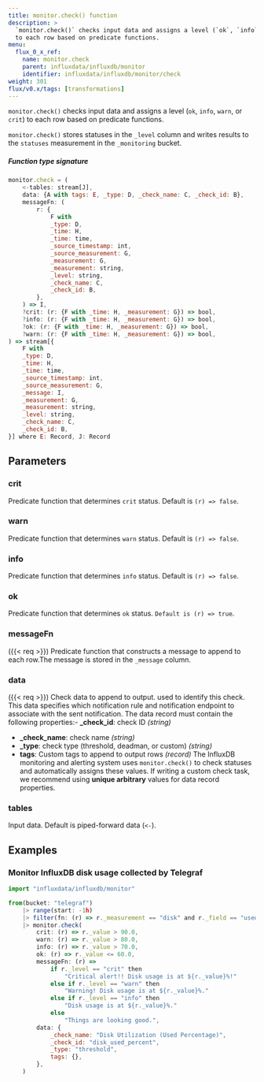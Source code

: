```yaml
---
title: monitor.check() function
description: >
  `monitor.check()` checks input data and assigns a level (`ok`, `info`, `warn`, or `crit`)
  to each row based on predicate functions.
menu:
  flux_0_x_ref:
    name: monitor.check
    parent: influxdata/influxdb/monitor
    identifier: influxdata/influxdb/monitor/check
weight: 301
flux/v0.x/tags: [transformations]
---
```


<!------------------------------------------------------------------------------

IMPORTANT: This page was generated from comments in the Flux source code. Any
edits made directly to this page will be overwritten the next time the
documentation is generated. 

To make updates to this documentation, update the function comments above the
function definition in the Flux source code:

https://github.com/influxdata/flux/blob/master/stdlib/influxdata/influxdb/monitor/monitor.flux#L453-L499

Contributing to Flux: https://github.com/influxdata/flux#contributing
Fluxdoc syntax: https://github.com/influxdata/flux/blob/master/docs/fluxdoc.md

------------------------------------------------------------------------------->

`monitor.check()` checks input data and assigns a level (`ok`, `info`, `warn`, or `crit`)
to each row based on predicate functions.

`monitor.check()` stores statuses in the `_level` column and writes results
to the `statuses` measurement in the `_monitoring` bucket.

##### Function type signature

```js
monitor.check = (
    <-tables: stream[J],
    data: {A with tags: E, _type: D, _check_name: C, _check_id: B},
    messageFn: (
        r: {
            F with
            _type: D,
            _time: H,
            _time: time,
            _source_timestamp: int,
            _source_measurement: G,
            _measurement: G,
            _measurement: string,
            _level: string,
            _check_name: C,
            _check_id: B,
        },
    ) => I,
    ?crit: (r: {F with _time: H, _measurement: G}) => bool,
    ?info: (r: {F with _time: H, _measurement: G}) => bool,
    ?ok: (r: {F with _time: H, _measurement: G}) => bool,
    ?warn: (r: {F with _time: H, _measurement: G}) => bool,
) => stream[{
    F with
    _type: D,
    _time: H,
    _time: time,
    _source_timestamp: int,
    _source_measurement: G,
    _message: I,
    _measurement: G,
    _measurement: string,
    _level: string,
    _check_name: C,
    _check_id: B,
}] where E: Record, J: Record
```

## Parameters

### crit


Predicate function that determines `crit` status. Default is `(r) => false`.

### warn


Predicate function that determines `warn` status. Default is `(r) => false`.

### info


Predicate function that determines `info` status. Default is `(r) => false`.

### ok


Predicate function that determines `ok` status. `Default is (r) => true`.

### messageFn

({{< req >}})
Predicate function that constructs a message to append to each row.The message is stored in the `_message` column.

### data

({{< req >}})
Check data to append to output. used to identify this check.
This data specifies which notification rule and notification endpoint to
  associate with the sent notification.
  The data record must contain the following properties:- **\_check\_id**: check ID _(string)_
  - **\_check\_name**: check name _(string)_
  - **\_type**: check type (threshold, deadman, or custom) _(string)_
  - **tags**: Custom tags to append to output rows _(record)_
   The InfluxDB monitoring and alerting system uses `monitor.check()` to
  check statuses and automatically assigns these values.
  If writing a custom check task, we recommend using **unique arbitrary**
  values for data record properties.

### tables


Input data. Default is piped-forward data (`<-`).


## Examples


### Monitor InfluxDB disk usage collected by Telegraf

```js
import "influxdata/influxdb/monitor"

from(bucket: "telegraf")
    |> range(start: -1h)
    |> filter(fn: (r) => r._measurement == "disk" and r._field == "used_percent")
    |> monitor.check(
        crit: (r) => r._value > 90.0,
        warn: (r) => r._value > 80.0,
        info: (r) => r._value > 70.0,
        ok: (r) => r._value <= 60.0,
        messageFn: (r) =>
            if r._level == "crit" then
                "Critical alert!! Disk usage is at ${r._value}%!"
            else if r._level == "warn" then
                "Warning! Disk usage is at ${r._value}%."
            else if r._level == "info" then
                "Disk usage is at ${r._value}%."
            else
                "Things are looking good.",
        data: {
            _check_name: "Disk Utilization (Used Percentage)",
            _check_id: "disk_used_percent",
            _type: "threshold",
            tags: {},
        },
    )
```

